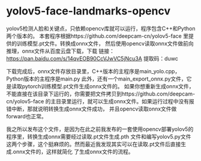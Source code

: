 # yolov5-face-landmarks-opencv
yolov5检测人脸和关键点，只依赖opencv库就可以运行，程序包含C++和Python两个版本的。
本套程序根据https://github.com/deepcam-cn/yolov5-face 里提供的训练模型.pt文件。转换成onnx文件，
然后使用opencv读取onnx文件做前向推理，onnx文件从百度云盘下载，下载
链接：https://pan.baidu.com/s/14qvEOB90CcVJwVC5jNcu3A 
提取码：duwc 

下载完成后，onnx文件存放目录里，C++版本的主程序是main_yolo.cpp，Python版本的主程序是main.py
此外，还有一个main_export_onnx.py文件，它是读取pytorch训练模型.pt文件生成onnx文件的。
如果你想重新生成onnx文件，不能直接在该目录下运行的，你需要把文件拷贝到https://github.com/deepcam-cn/yolov5-face
的主目录里运行，就可以生成onnx文件。如果运行过程中没有报错中断，那就说明转换生成onnx文件成功，
并且opencv读取onnx文件做forward也正常。

我之所以发布这个文件，是因为在此之前我发布的一套使用opencv部署yolov5的程序里，转换生成onnx需要经过读取.pt文件生成.pth
文件和编写yolov5.py文件这两个步骤，这个挺麻烦的。然而最近我发现其实可以在读取.pt文件后直接生成.onnx文件的，这样就简化
了生成onnx文件的流程。
